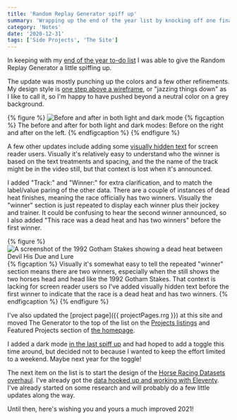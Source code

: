 ```yaml
---
title: 'Random Replay Generator spiff up'
summary: 'Wrapping up the end of the year list by knocking off one final to-do.'
category: 'Notes'
date: '2020-12-31'
tags: ['Side Projects', 'The Site']
---
```

In keeping with my [end of the year to-do list](https://danabyerly.com/notes/end-of-the-year-to-do-list/#random-replay-generator) I was able to give the Random Replay Generator a little spiffing up.

The update was mostly punching up the colors and a few other refinements. My design style is [one step above a wireframe](https://tweets.danabyerly.com/1343664499069485056/), or "jazzing things down" as I like to call it, so I'm happy to have pushed beyond a neutral color on a grey background.

{% figure %}
  <picture>
    <source srcset="/img/rrg-before-after.avif" type="image/avif">
    <source srcset="/img/rrg-before-after.webp" type="image/webp">
    <img src="/img/rrg-before-after.png" alt="Before and after in both light and dark mode" loading="lazy" />
  </picture>
  {% figcaption %}
    The before and after for both light and dark modes: Before on the right and after on the left.
  {% endfigcaption %}
{% endfigure %}

A few other updates include adding some [visually hidden text](https://piccalil.li/quick-tip/visually-hidden/) for screen reader users. Visually it's relatively easy to understand who the winner is based on the text treatments and spacing, and the the name of the track might be in the video still, but that context is lost when it's announced.

I added "Track:" and "Winner:" for extra clarification, and to match the label/value paring of the other data. There are a couple of instances of dead heat finishes, meaning the race officially has two winners. Visually the "winner" section is just repeated to display each winner plus their jockey and trainer. It could be confusing to hear the second winner announced, so I also added "This race was a dead heat and has two winners" before the first winner.

{% figure %}
  <picture>
    <source srcset="/img/dead-heat.avif" type="image/avif">
    <source srcset="/img/dead-heat.webp" type="image/webp">
    <img src="/img/dead-heat.png" alt="A screenshot of the 1992 Gotham Stakes showing a dead heat between Devil His Due and Lure" loading="lazy" />
  </picture>
  {% figcaption %}
    Visually it's somewhat easy to tell the repeated "winner" section means there are two winners, especially when the still shows the two horses head and head like the 1992 Gotham Stakes. That context is lacking for screen reader users so I've added visually hidden text before the first winner to indicate that the race is a dead heat and has two winners.
  {% endfigcaption %}
{% endfigure %}

I've also updated the [project page]({{ projectPages.rrg }}) at this site and moved The Generator to the top of the list on the [Projects listings](/projects/) and Featured Projects section of [the homepage](/).

I added a dark mode [in the last spiff up](https://tweets.danabyerly.com/1226247966924660747/) and had hoped to add a toggle this time around, but decided not to because I wanted to keep the effort limited to a weekend. Maybe next year for the toggle!

The next item on the list is to start the design of the [Horse Racing Datasets overhaul](/notes/update-on-the-end-of-the-year-to-do-list/). I've already got the [data hooked up and working with Eleventy](/articles/using-airtable-with-eleventy/). I've already started on some research and will probably do a few little updates along the way.

Until then, here's wishing you and yours a much improved 2021!
